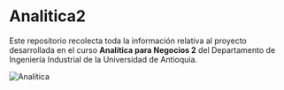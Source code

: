 # Analitica2
Este repositorio recolecta toda la información relativa al proyecto desarrollada en el curso **Analítica para Negocios 2** del Departamento de Ingeniería Industrial de la Universidad de Antioquia.

![Analítica](https://datascientest.com/es/files/2020/11/illu_machine_learning_blog-19.png)
